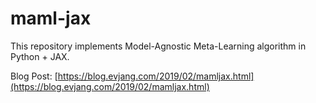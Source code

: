 # maml-jax

This repository implements Model-Agnostic Meta-Learning algorithm in Python + JAX.

Blog Post: [https://blog.evjang.com/2019/02/mamljax.html](https://blog.evjang.com/2019/02/mamljax.html)